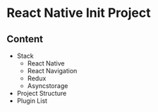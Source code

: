 # React Native Init Project

## Content
- Stack
    - React Native
    - React Navigation
    - Redux
    - Asyncstorage
- Project Structure
- Plugin List